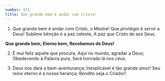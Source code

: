 ```yaml
---
number: 471
title: Que grande bem é andar com Cristo!
---
```


1. Que grande bem é andar com Cristo, o Mestre!
  Que privilégio é servir a Deus!
  Sublime bênção é a paz celeste,
  A paz que Cristo de aos Seus.

  __Que grande bem,
  Eterno bem,
  Recebemos de Deus!__

2. É mui feliz aquele que procura,
  Aqui no mundo, agradar a Deus;
  Obedecendo à Palavra pura,
  Será honrado lá nos céus.

3. Deus nos dará a bem-aventurança;
  Inexplicável é tão grande amor!
  Seu reino eterno é a nossa herança;
  Bendito seja o Criador!
